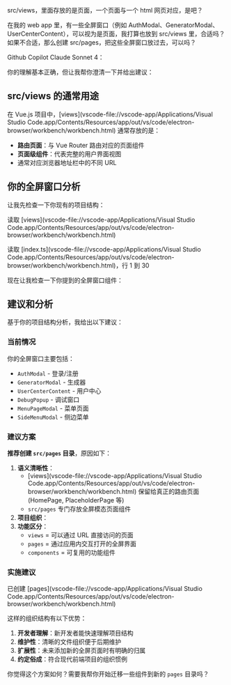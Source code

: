 src/views，里面存放的是页面，一个页面与一个 html 网页对应，是吧？

在我的 web app 里，有一些全屏窗口（例如 AuthModal、GeneratorModal、UserCenterContent），可以视为是页面，我打算也放到 src/views 里，合适吗？如果不合适，那么创建 src/pages，把这些全屏窗口放过去，可以吗？

Github Copilot Claude Sonnet 4：

你的理解基本正确，但让我帮你澄清一下并给出建议：

## src/views 的通常用途

在 Vue.js 项目中，[views](vscode-file://vscode-app/Applications/Visual Studio Code.app/Contents/Resources/app/out/vs/code/electron-browser/workbench/workbench.html) 通常存放的是：

- **路由页面**：与 Vue Router 路由对应的页面组件
- **页面级组件**：代表完整的用户界面视图
- 通常对应浏览器地址栏中的不同 URL

## 你的全屏窗口分析

让我先检查一下你现有的项目结构：

读取 [views](vscode-file://vscode-app/Applications/Visual Studio Code.app/Contents/Resources/app/out/vs/code/electron-browser/workbench/workbench.html)

读取 [index.ts](vscode-file://vscode-app/Applications/Visual Studio Code.app/Contents/Resources/app/out/vs/code/electron-browser/workbench/workbench.html)，行 1 到 30

现在让我检查一下你提到的全屏窗口组件：

## 建议和分析

基于你的项目结构分析，我给出以下建议：

### 当前情况

你的全屏窗口主要包括：

- `AuthModal` - 登录/注册
- `GeneratorModal` - 生成器
- `UserCenterContent` - 用户中心
- `DebugPopup` - 调试窗口
- `MenuPageModal` - 菜单页面
- `SideMenuModal` - 侧边菜单

### 建议方案

**推荐创建 `src/pages` 目录**，原因如下：

1. **语义清晰性**：
   - [views](vscode-file://vscode-app/Applications/Visual Studio Code.app/Contents/Resources/app/out/vs/code/electron-browser/workbench/workbench.html) 保留给真正的路由页面 (HomePage, PlaceholderPage 等)
   - `src/pages` 专门存放全屏模态页面组件
2. **项目组织**：
3. **功能区分**：
   - `views` = 可以通过 URL 直接访问的页面
   - `pages` = 通过应用内交互打开的全屏界面
   - `components` = 可复用的功能组件

### 实施建议

已创建 [pages](vscode-file://vscode-app/Applications/Visual Studio Code.app/Contents/Resources/app/out/vs/code/electron-browser/workbench/workbench.html)

这样的组织结构有以下优势：

1. **开发者理解**：新开发者能快速理解项目结构
2. **维护性**：清晰的文件组织便于后期维护
3. **扩展性**：未来添加新的全屏页面时有明确的归属
4. **约定俗成**：符合现代前端项目的组织惯例

你觉得这个方案如何？需要我帮你开始迁移一些组件到新的 `pages` 目录吗？